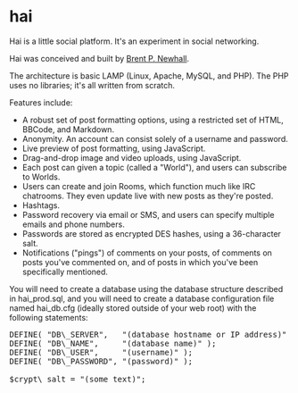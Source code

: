 hai
===

Hai is a little social platform. It's an experiment in social networking.

Hai was conceived and built by [Brent P. Newhall](mailto:brent@brentnewhall.com).

The architecture is basic LAMP (Linux, Apache, MySQL, and PHP). The PHP uses no libraries; it's all written from scratch.

Features include:

  * A robust set of post formatting options, using a restricted set of HTML, BBCode, and Markdown.
  * Anonymity. An account can consist solely of a username and password.
  * Live preview of post formatting, using JavaScript.
  * Drag-and-drop image and video uploads, using JavaScript.
  * Each post can given a topic (called a "World"), and users can subscribe to Worlds.
  * Users can create and join Rooms, which function much like IRC chatrooms. They even update live with new posts as they're posted.
  * Hashtags.
  * Password recovery via email or SMS, and users can specify multiple emails and phone numbers.
  * Passwords are stored as encrypted DES hashes, using a 36-character salt.
  * Notifications ("pings") of comments on your posts, of comments on posts you've commented on, and of posts in which you've been specifically mentioned.

You will need to create a database using the database structure described in hai\_prod.sql, and you will need to create a database configuration file named hai\_db.cfg (ideally stored outside of your web root) with the following statements:

<pre>
DEFINE( "DB\_SERVER",   "(database hostname or IP address)" );
DEFINE( "DB\_NAME",     "(database name)" );
DEFINE( "DB\_USER",     "(username)" );
DEFINE( "DB\_PASSWORD", "(password)" );

$crypt\_salt = "(some text)";
</pre>

